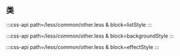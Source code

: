 ## 类

:::css-api path=/less/common/other.less & block=listStyle
:::

:::css-api path=/less/common/other.less & block=backgroundStyle
:::

:::css-api path=/less/common/other.less & block=effectStyle
:::